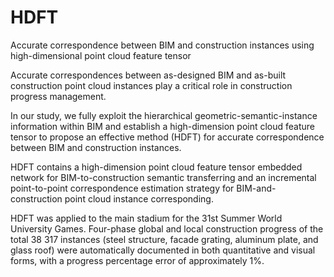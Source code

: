 # HDFT
Accurate correspondence between BIM and construction instances using high-dimensional point cloud feature tensor

  Accurate correspondences between as-designed BIM and as-built construction point cloud instances play a critical role in construction progress management.

  In our study, we fully exploit the hierarchical geometric-semantic-instance information within BIM and establish a high-dimension point cloud feature tensor to propose an effective method (HDFT) for accurate correspondence between BIM and construction instances. 

  HDFT contains a high-dimension point cloud feature tensor embedded network for BIM-to-construction semantic transferring and an incremental point-to-point correspondence estimation strategy for BIM-and-construction point cloud instance corresponding.

  HDFT was applied to the main stadium for the 31st Summer World University Games. Four-phase global and local construction progress of the total 38 317 instances (steel structure, facade grating, aluminum plate, and glass roof) were automatically documented in both quantitative and visual forms, with a progress percentage error of approximately 1%. 
